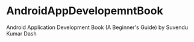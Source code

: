 # AndroidAppDevelopemntBook
Android Application Development Book (A Beginner's Guide) by Suvendu Kumar Dash
